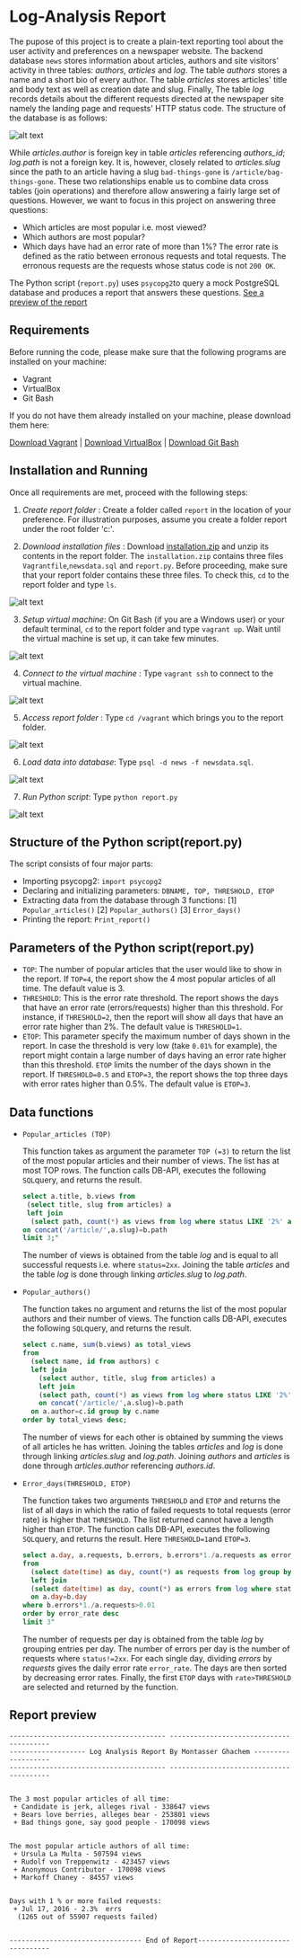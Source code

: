 # Log-Analysis Report
The pupose of this project is to create a plain-text reporting tool about the user activity and preferences on a newspaper website. The backend database `news` stores information about articles, authors and site visitors' activity in three tables: _authors_, _articles_ and _log_. The table _authors_ stores a name and a short bio of every author. The table _articles_ stores articles' title and body text as well as creation date and slug. Finally, The table _log_ records details about the different requests directed at the newspaper site namely the landing page and requests' HTTP status code. The structure of the database is as follows:

![alt text][diagram]

While _articles.author_ is foreign key in table _articles_ referencing _authors_id_; _log.path_ is not a foreign key. It is, however, closely related to _articles.slug_ since the path to an article having a slug `bad-things-gone` is `/article/bag-things-gone`. These two relationships enable us to combine data cross tables (join operations) and therefore allow answering a fairly large set of questions. However, we want to focus in this project on answering three questions:
- Which articles are most popular i.e. most viewed?
- Which authors are most popular?
- Which days have had an error rate of more than 1%? The error rate is defined as the ratio between erronous requests and total requests. The erronous requests are the requests whose status code is not `200 OK`.

The Python script (`report.py`) uses `psycopg2`to query a mock PostgreSQL database and produces a report that answers these questions. [See a preview of the report](#report-preview)

## Requirements
Before running the code, please make sure that the following programs are installed on your machine:
- Vagrant
- VirtualBox
- Git Bash

If you do not have them already installed on your machine, please download them here: 

[Download Vagrant](https://www.vagrantup.com/downloads.html) | [Download VirtualBox](https://www.virtualbox.org/wiki/Downloads) | [Download Git Bash](https://github.com/git-for-windows/git/releases/download/v2.13.3.windows.1/Git-2.13.3-64-bit.exe)

## Installation and Running
Once all requirements are met, proceed with the following steps:

1. _Create report folder_ : Create a folder called `report` in the location of your preference. For illustration purposes, assume you create a folder report under the root folder 'c:\'. 

2. _Download installation files_ : Download [installation.zip](https://github.com/monty-nietzsche/log-analysis-report/raw/master/installation.zip) and unzip its contents in the report folder. The `installation.zip` contains three files `Vagrantfile`,`newsdata.sql` and `report.py`. Before proceeding, make sure that your report folder contains these three files. To check this, `cd` to the report folder and type `ls`.

![alt text][screen1]

3. _Setup virtual machine_: On Git Bash (if you are a Windows user) or your default terminal, `cd` to the report folder and type `vagrant up`. Wait until the virtual machine is set up, it can take few minutes.

![alt text][screen2]

4. _Connect to the virtual machine_ : Type `vagrant ssh` to connect to the virtual machine. 

![alt text][screen3]

5. _Access report folder_ : Type `cd /vagrant` which brings you to the report folder. 

![alt text][screen4]

6. _Load data into database_: Type `psql -d news -f newsdata.sql`.

![alt text][screen5]

7. _Run Python script_: Type `python report.py`

![alt text][screen6]

## Structure of the Python script(report.py)
The script consists of four major parts:
- Importing psycopg2: `import psycopg2` 
- Declaring and initializing parameters: `DBNAME, TOP, THRESHOLD, ETOP`
- Extracting data from the database through 3 functions: [1] `Popular_articles()` [2] `Popular_authors()` [3] `Error_days()`
- Printing the report: `Print_report()`

## Parameters of the Python script(report.py)

- `TOP`: The number of popular articles that the user would like to show in the report. If `TOP=4`, the report show the 4 most popular articles of all time. The default value is 3.
- `THRESHOLD`: This is the error rate threshold. The report shows the days that have an error rate (errors/requests) higher than this threshold. For instance, if `THRESHOLD=2`, then the report will show all days that have an error rate higher than 2%. The default value is `THRESHOLD=1`.
- `ETOP`: This parameter specify the maximum number of days shown in the report. In case the threshold is very low (take `0.01%` for example), the report might contain a large number of days having an error rate higher than this threshold. `ETOP` limits the number of the days shown in the report. If `THRESHOLD=0.5` and `ETOP=3`, the report shows the top three days with error rates higher than 0.5%. The default value is `ETOP=3`.

## Data functions
- `Popular_articles (TOP)`

    This function takes as argument the parameter `TOP (=3)` to return the list of the most popular articles and their number of views.     The list has at most TOP rows. The function calls DB-API, executes the following `SQL`query, and returns the result.

    ```sql
    select a.title, b.views from
     (select title, slug from articles) a 
     left join 
      (select path, count(*) as views from log where status LIKE '2%' and path!='/' group by path order by views desc) b
    on concat('/article/',a.slug)=b.path
  limit 3;"
    ``` 
    The number of views is obtained from the table _log_ and is equal to all successful requests i.e. where `status=2xx`. Joining the     table _articles_ and the table _log_ is done through linking _articles.slug_ to _log.path_.

- `Popular_authors()`

  The function takes no argument and returns the list of the most popular authors and their number of views. The function calls DB-API,   executes the following `SQL`query, and returns the result.
  
  ```sql
  select c.name, sum(b.views) as total_views
  from 
    (select name, id from authors) c
    left join 
      (select author, title, slug from articles) a
      left join 
      (select path, count(*) as views from log where status LIKE '2%' and path!='/' group by path order by views desc) b
      on concat('/article/',a.slug)=b.path
    on a.author=c.id group by c.name 
  order by total_views desc; 
  ``` 
  The number of views for each other is obtained by summing the views of all articles he has written. Joining the tables _articles_ and    _log_ is done through linking _articles.slug_ and _log.path_. Joining _authors_ and _articles_ is done through  _articles.author_ referencing _authors.id_. 

- `Error_days(THRESHOLD, ETOP)`

  The function takes two arguments `THRESHOLD` and `ETOP` and returns the list of all days in which the ratio of failed requests to total requests (error rate) is higher that `THRESHOLD`. The list returned cannot have a length higher than `ETOP`. The function calls DB-API, executes the following `SQL`query, and returns the result. Here `THRESHOLD=1`and `ETOP=3`.
  
  ```sql
  select a.day, a.requests, b.errors, b.errors*1./a.requests as error_rate
  from 
    (select date(time) as day, count(*) as requests from log group by day) a
    left join 
    (select date(time) as day, count(*) as errors from log where status NOT LIKE (%s) group by day) b
    on a.day=b.day 
  where b.errors*1./a.requests>0.01 
  order by error_rate desc 
  limit 3"
  ``` 
  The number of requests per day is obtained from the table _log_ by grouping entries per day. The number of errors per day is the number of requests where `status!=2xx`. For each single day, dividing _errors_ by _requests_ gives the daily error rate `error_rate`. The days are then sorted by decreasing error rates. Finally, the first `ETOP` days with `rate>THRESHOLD` are selected and returned by the function.

## Report preview
```text
--------------------------------------- ----------------------------------------
------------------- Log Analysis Report By Montasser Ghachem -------------------
--------------------------------------- ----------------------------------------


The 3 most popular articles of all time:
 + Candidate is jerk, alleges rival - 338647 views
 + Bears love berries, alleges bear - 253801 views
 + Bad things gone, say good people - 170098 views


The most popular article authors of all time:
 + Ursula La Multa - 507594 views
 + Rudolf von Treppenwitz - 423457 views
 + Anonymous Contributor - 170098 views
 + Markoff Chaney - 84557 views


Days with 1 % or more failed requests:
 + Jul 17, 2016 - 2.3%  errs
  (1265 out of 55907 requests failed)


--------------------------------- End of Report---------------------------------
```
[diagram]:https://raw.githubusercontent.com/monty-nietzsche/log-analysis-report/master/diagram.jpg "database diagram"
[screen1]:https://raw.githubusercontent.com/monty-nietzsche/log-analysis-report/master/screen1.jpg "list files in report folder"
[screen2]:https://raw.githubusercontent.com/monty-nietzsche/log-analysis-report/master/screen2.jpg "setup the virtual machine"
[screen3]:https://raw.githubusercontent.com/monty-nietzsche/log-analysis-report/master/screen3.jpg "connect to the virtual machine"
[screen4]:https://raw.githubusercontent.com/monty-nietzsche/log-analysis-report/master/screen4.jpg "`cd` to the report folder"
[screen5]:https://raw.githubusercontent.com/monty-nietzsche/log-analysis-report/master/screen5.jpg "load data into the news database"
[screen6]:https://raw.githubusercontent.com/monty-nietzsche/log-analysis-report/master/screen6.jpg "run the Python script"
